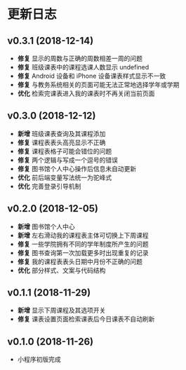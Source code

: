 # 更新日志

## v0.3.1 (2018-12-14)
- **修复** 显示的周数与正确的周数相差一周的问题
- **修复** 班级课表中的课程选课人数显示 undefined
- **修复** Android 设备和 iPhone 设备课表样式显示不一致
- **修复** 与教务系统相关的页面可能无法正常地选择学年或学期
- **优化** 检索完课表进入我的课表时不再关闭当前页面

## v0.3.0 (2018-12-12)
- **新增** 班级课表查询及其课程添加
- **修复** 课程表表头高亮显示不正确
- **修复** 课程表格子可能会错位的问题
- **修复** 两个逻辑与写成一个逗号的错误
- **修复** 图书馆个人中心操作后信息未自动更新
- **优化** 前后端变量写法统一为驼峰式
- **优化** 完善登录引导机制

## v0.2.0 (2018-12-05)
- **新增** 图书馆个人中心
- **新增** 左右滑动我的课程表主体可切换上下周课程
- **修复** 一些学院拥有不同的学年制度所产生的问题
- **修复** 图书查询第一次加载更多时出现重复的记录
- **修复** 我的课程表表头日期中月份不正确的问题
- **优化** 部分样式、文案与代码结构

## v0.1.1 (2018-11-29)
- **新增** 显示下周课程及其选项开关
- **修复** 课表设置页面检索课表后今日课表不自动刷新

## v0.1.0 (2018-11-26)
- 小程序初版完成